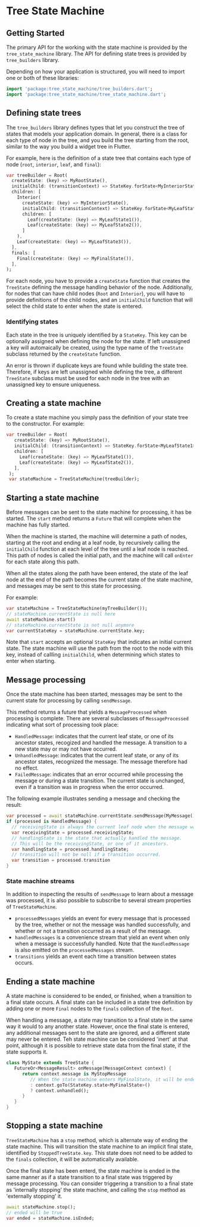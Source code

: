# Tree State Machine

## Getting Started
The primary API for the working with the state machine is provided by the `tree_state_machine` library. The API for defining state trees is provided by `tree_builders` library.  

Depending on how your application is structured, you will need to import one or both of these libraries:

```dart
import 'package:tree_state_machine/tree_builders.dart';
import 'package:tree_state_machine/tree_state_machine.dart';
```

## Defining state trees

The `tree_builders` library defines types that let you construct the tree of states that models your application domain.  In general, there is a class for each type of node in the tree, and you build the tree starting from the root, similar to the way you build a widget tree in Flutter.

For example, here is the definition of a state tree that contains each type of node (`root`, `interior`, `leaf`, and `final`):

 ```dart
 var treeBuilder = Root(
   createState: (key) => MyRootState(),
   initialChild: (transitionContext) => StateKey.forState<MyInteriorState>(),
   children: [
     Interior(
       createState: (key) => MyInteriorState(),
       initialChild: (transitionContext) => StateKey.forState<MyLeafState1>(),
       children: [
         Leaf(createState: (key) => MyLeafState1()),
         Leaf(createState: (key) => MyLeafState2()),
       ]
     ),
     Leaf(createState: (key) => MyLeafState3()),
   ],
   finals: [
     Final(createState: (key) => MyFinalState()),
   ],
 );
 ```

 For each node, you have to provide a `createState` function that creates the `TreeState` defining the message handling behavior of the node. Additionally, for nodes that can have child nodes (`Root` and `Interior`), you will have to provide definitions of the child nodes, and an `initialChild` function that will select the child state to enter when the state is entered.

 ### Identifying states
 
 Each state in the tree is uniquely identified by a `StateKey`. This key can be optionally assigned when defining the node for the state. If left unassigned a key will automaically be created, using the type name of the `TreeState` subclass returned by the `createState` function.  

 An error is thrown if duplicate keys are found while building the state tree. Therefore, if keys are left unassigned while defining the tree, a different `TreeState` subclass must be used for each node in the tree with an unassigned key to ensure uniqueness.

 ## Creating a state machine

 To create a state machine you simply pass the definition of your state tree to the constructor.  For example:

 ```dart
 var treeBuilder = Root(
    createState: (key) => MyRootState(),
    initialChild: (transitionContext) => StateKey.forState<MyLeafState1>(),
    children: [
      Leaf(createState: (key) => MyLeafState1()),
      Leaf(createState: (key) => MyLeafState2()),
    ],
  );
  var stateMachine = TreeStateMachine(treeBuilder);
 ``` 

 ## Starting a state machine

 Before messages can be sent to the state machine for processing, it has be started.  The `start` method returns a `Future` that will complete when the machine has fully started.

 When the machine is started, the machine will determine a path of nodes, starting at the root and ending at a leaf node, by recursively calling the `initialChild` function at each level of the tree until a leaf node is reached. This path of nodes is called the initial path, and the machine will call `onEnter` for each state along this path.

 When all the states along the path have been entered, the state of the leaf node at the end of the path becomes the current state of the state machine, and messages may be sent to this state for processing.

 For example:
 ```dart
 var stateMachine = TreeStateMachine(myTreeBuilder());
 // stateMachine.currentState is null here
 await stateMachine.start()
 // stateMachine.currentState is not null anymore
 var currentStateKey = stateMachine.currentState.key; 
 ```

 Note that `start` accepts an optional `StateKey` that indicates an initial current state. The state machine will use the path from the root to the node with this key, instead of callling `initialChild`, when determining which states to enter when starting.

## Message processing

Once the state machine has been started, messages may be sent to the current state for processing by calling `sendMessage`.

This method returns a future that yields a `MessageProcessed` when processing is complete. There are several subclasses of `MessageProcessed` indicating what sort of processing took place:

  * `HandledMessage`: indicates that the current leaf state, or one of its ancestor states, recogized and handled the message. A transition to a new state may or may not have occurred. 
  * `UnhandledMessage`: indicates that the current leaf state, or any of its ancestor states, recognized the message. The message therefore had no effect.
  * `FailedMessage`: indicates that an error occurred while processing the message or during a state transition.  The current state is unchanged, even if a transition was in progress when the error occurred.

  The following example illustrates sending a message and checking the result:

```dart
var processed = await stateMachine.currentState.sendMessage(MyMessage());
if (processed is HandledMessage) {
  // receivingState is always the current leaf node when the message was sent
  var receivingState = processed.receivingState;
  // handlingState is the state that actually handled the message. 
  // This will be the receivingState, or one of it ancestors. 
  var handlingState = processed.handlingState;
  // transition will not be null if a transition occurred.
  var transition = processed.transition
}
```
### State machine streams

In addition to inspecting the results of `sendMessage` to learn about a message was processed, it is also possible to subscribe to several stream properties of `TreeStateMachine`.

  * `processedMessages` yields an event for every message that is processed by the tree, whether
    or not the message was handled successfully, and whether or not a transition occurred as a
    result of the message.
  * `handledMessages` is a convenience stream that yield an event when only when a message is
    successfully handled. Note that the `HandledMessage` is also emitted on the `processedMessages` stream.
  * `transitions` yields an event each time a transition between states occurs.


## Ending a state machine 

A state machine is considered to be ended, or finished, when a transition to a final state occurs. A final state can be included in a state tree definition by adding one or more `Final` nodes to the `finals` collection of the `Root`.

When handling a message, a state may transition to a final state in the same way it would to any another state. However, once the final state is entered, any additional messages sent to the state are ignored, and a different state may never be entered. Teh state machine can be considered 'inert' at that point, although it is possible to retrieve state data from the final state, if the state supports it.

```dart
class MyState extends TreeState {
   FutureOr<MessageResult> onMessage(MessageContext context) {
      return context.message is MyStopMessage
         // When the state machine enters MyFinalState, it will be ended.
         : context.goTo(StateKey.state<MyFinalState>()
         ? context.unhandled();
      }
   }
}
```

## Stopping a state machine

`TreeStateMachine` has a `stop` method, which is alternate way of ending the state machine. This will transition the state machine to an implicit final state, identified by `StoppedTreeState.key`.  This state does not need to be added to the `finals` collection, it will be automatically available.

Once the final state has been enterd, the state machine is ended in the same manner as if a state transition to a final state was triggered by message processing. You can consider triggering a transition to a final state as 'internally stopping' the state machine, and calling the `stop` method as 'externally stopping' it.

```dart
await stateMachine.stop();
// ended will be true
var ended = stateMachine.isEnded;
```